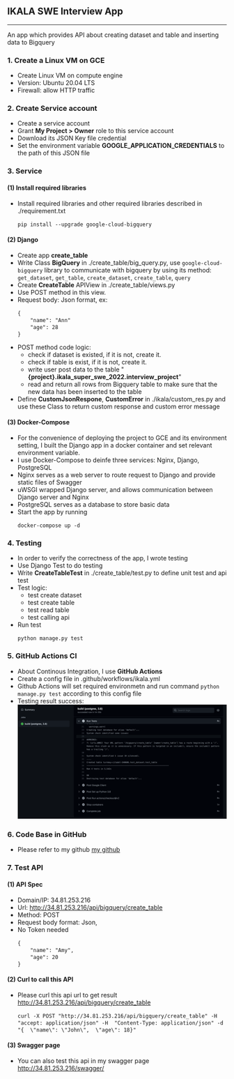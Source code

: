 ## IKALA SWE Interview App
---
An app which provides API about creating dataset and table and inserting data to Bigquery


### 1. Create a Linux VM on GCE
- Create Linux VM on compute engine
- Version: Ubuntu 20.04 LTS
- Firewall: allow HTTP traffic

### 2. Create Service account 
- Create a service account
- Grant **My Project > Owner** role to this service account
- Download its JSON Key file credential
- Set the environment variable **GOOGLE_APPLICATION_CREDENTIALS** to the path of this JSON file

### 3. Service
#### **(1) Install required libraries**
- Install required libraries and other required libraries described in ./requirement.txt
    ```
    pip install --upgrade google-cloud-bigquery
    ```

#### **(2) Django**
- Create app **create_table** 
- Write Class **BigQuery** in ./create_table/big_query.py, use `google-cloud-bigquery` library to communicate with bigquery by using its method: `get_dataset`, `get_table`, `create_dataset`, `create_table`, `query`
- Create **CreateTable** APIView in ./create_table/views.py
- Use POST method in this view.
- Request body: Json format, ex:
    ```
    {
        "name": "Ann"
        "age": 28
    }
    ```
- POST method code logic:
    - check if dataset is existed, if it is not, create it.
    - check if table is exist, if it is not, create it.
    - write user post data to the table "**{project}.ikala_super_swe_2022.interview_project**"
    - read and return all rows from Bigquery table to make sure that the new data has been inserted to the table 
- Define **CustomJsonRespone**, **CustomError** in ./ikala/custom_res.py and use these Class to return custom response and custom error message

#### **(3) Docker-Compose**
- For the convenience of deploying the project to GCE and its environment setting, I built the Django app in a docker container and set relevant environment variable.
- I use Docker-Compose to deinfe three services: Nginx, Django, PostgreSQL
- Nginx serves as a web server to route request to Django and provide static files of Swagger
- uWSGI wrapped Django server, and allows communication between Django server and Nginx
- PostgreSQL serves as a database to store basic data
- Start the app by running 
    ```
    docker-compose up -d 
    ```

### 4. **Testing**
- In order to verify the correctness of the app, I wrote testing
- Use Django Test to do testing
- Write **CreateTableTest** in ./create_table/test.py to define unit test and api test
- Test logic:
    - test create dataset
    - test create table
    - test read table
    - test calling api 
- Run test 
    ```
    python manage.py test
    ```
### 5. GitHub Actions CI
- About Continous Integration, I use **GitHub Actions**
- Create a config file in .github/workflows/ikala.yml
- Github Actions will set required environmetn and run command `python manage.py test` according to this config file
- Testing result success:
![image](https://github.com/lyoudr/ikala/blob/dev/test.png)

### 6. Code Base in GitHub
- Please refer to my github [my github](https://github.com/lyoudr/ikala)
### 7. Test API
#### (1) API Spec
- Domain/IP: 34.81.253.216
- Url: http://34.81.253.216/api/bigquery/create_table
- Method: POST
- Request body format: Json, 
- No Token needed
    ```
    {
        "name": "Amy",
        "age": 20
    }
    ```

#### (2) Curl to call this API
- Please curl this api url to get result http://34.81.253.216/api/bigquery/create_table
    ```
    curl -X POST "http://34.81.253.216/api/bigquery/create_table" -H  "accept: application/json" -H  "Content-Type: application/json" -d "{  \"name\": \"John\",  \"age\": 18}"
    ```
#### (3) Swagger page
- You can also test this api in my swagger page
    http://34.81.253.216/swagger/
